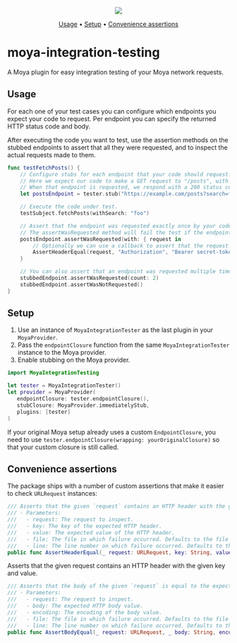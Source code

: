 <p align="center">
  <a href="https://codecov.io/gh/wvteijlingen/moya-integration-testing">
    <img src="https://codecov.io/gh/wvteijlingen/moya-integration-testing/branch/master/graph/badge.svg" />
  </a>
</p>
<p align="center">
    <a href="#usage">Usage</a>
  • <a href="#setup">Setup</a>
  • <a href="#convenience-assertions">Convenience assertions</a>
</p>

# moya-integration-testing

A Moya plugin for easy integration testing of your Moya network requests.

## Usage

For each one of your test cases you can configure which endpoints you expect your code to request. Per endpoint you can specify
the returned HTTP status code and body.

After executing the code you want to test, use the assertion methods on the stubbed endpoints to assert that all they were requested,
and to inspect the actual requests made to them.

```swift
func testFetchPosts() {
    // Configure stubs for each endpoint that your code should request.
    // Here we expect our code to make a GET request to "/posts", with a query parameter named "search".
    // When that endpoint is requested, we respond with a 200 status code and an empty JSON array.
    let postsEndpoint = tester.stub("https://example.com/posts?search=foo", method: "GET", statusCode: 200, body: #"[]"#)

    // Execute the code under test.
    testSubject.fetchPosts(withSearch: "foo")

    // Assert that the endpoint was requested exactly once by your code.
    // The assertWasRequested method will fail the test if the endpoint was not requested.
    postsEndpoint.assertWasRequested(with: { request in
        // Optionally we can use a callback to assert that the request was as expected.
        AssertHeaderEqual(request, "Authorization", "Bearer secret-token")
    }

    // You can also assert that an endpoint was requested multiple times, or not at all:
    stubbedEndpoint.assertWasRequested(count: 2)
    stubbedEndpoint.assertWasNotRequested()
}
```

## Setup

1. Use an instance of `MoyaIntegrationTester` as the last plugin in your `MoyaProvider`.
2. Pass the `endpointClosure` function from the same `MoyaIntegrationTester` instance to the Moya provider.
3. Enable stubbing on the Moya provider.

```swift
import MoyaIntegrationTesting

let tester = MoyaIntegrationTester()
let provider = MoyaProvider(
   endpointClosure: tester.endpointClosure(),
   stubClosure: MoyaProvider.immediatelyStub,
   plugins: [tester]
)
```

If your original Moya setup already uses a custom `EndpointClosure`,
you need to use `tester.endpointClosure(wrapping: yourOriginalClosure)` so that your custom closure is still called.

## Convenience assertions

The package ships with a number of custom assertions that make it easier to check `URLRequest` instances:

```swift
/// Asserts that the given `request` contains an HTTP header with the given `key` and `value`.
/// - Parameters:
///   - request: The request to inspect.
///   - key: The key of the expected HTTP header.
///   - value: The expected value of the HTTP header.
///   - file: The file in which failure occurred. Defaults to the file name of the test case in which this function was called.
///   - line: The line number on which failure occurred. Defaults to the line number on which this function was called.
public func AssertHeaderEqual(_ request: URLRequest, key: String, value: String)
```

Asserts that the given request contains an HTTP header with the given key and value.

```swift
/// Asserts that the body of the given `request` is equal to the expected body.
/// - Parameters:
///   - request: The request to inspect.
///   - body: The expected HTTP body value.
///   - encoding: The encoding of the body value.
///   - file: The file in which failure occurred. Defaults to the file name of the test case in which this function was called.
///   - line: The line number on which failure occurred. Defaults to the line number on which this function was called.
public func AssertBodyEqual(_ request: URLRequest, _ body: String, encoding: String.Encoding = .utf8)
```
